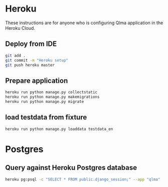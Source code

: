 # Heroku

These instructions are for anyone who is configuring Qlma application in the Heroku Cloud.

## Deploy from IDE
```bash
git add .
git commit -m "Heroku setup"
git push heroku master
```

## Prepare application
```bash
heroku run python manage.py collectstatic
heroku run python manage.py makemigrations
heroku run python manage.py migrate
```

## load testdata from fixture
```bash
heroku run python manage.py loaddata testdata_en
```

# Postgres

## Query against Heroku Postgres database
```bash
heroku pg:psql -c "SELECT * FROM public.django_session;" --app "qlma"
```